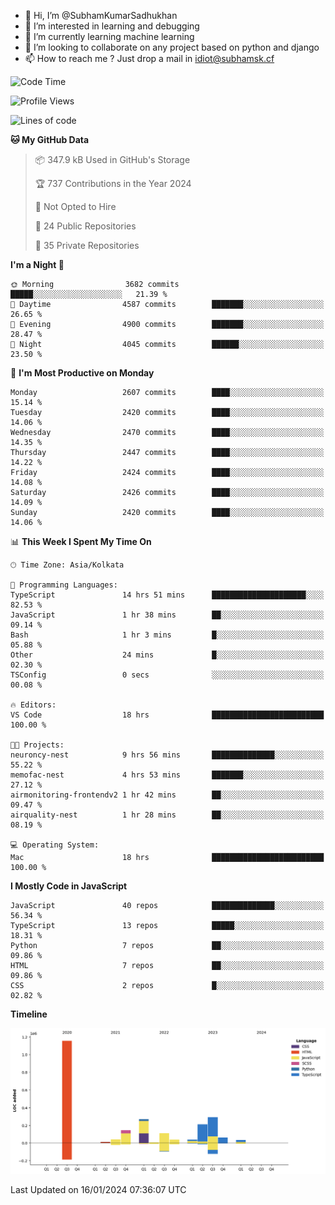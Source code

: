 - 👋 Hi, I’m @SubhamKumarSadhukhan
- 👀 I’m interested in learning and debugging
- 🌱 I’m currently learning machine learning
- 💞️ I’m looking to collaborate on any project based on python and django
- 📫 How to reach me ?
      Just drop a mail in idiot@subhamsk.cf

<!---
SubhamKumarSadhukhan/SubhamKumarSadhukhan is a ✨ special ✨ repository because its `README.md` (this file) appears on your GitHub profile.
You can click the Preview link to take a look at your changes.
--->


<!--START_SECTION:waka-->
![Code Time](http://img.shields.io/badge/Code%20Time-1%2C886%20hrs%2044%20mins-blue)

![Profile Views](http://img.shields.io/badge/Profile%20Views-1-blue)

![Lines of code](https://img.shields.io/badge/From%20Hello%20World%20I%27ve%20Written-2.4%20million%20lines%20of%20code-blue)

**🐱 My GitHub Data** 

> 📦 347.9 kB Used in GitHub's Storage 
 > 
> 🏆 737 Contributions in the Year 2024
 > 
> 🚫 Not Opted to Hire
 > 
> 📜 24 Public Repositories 
 > 
> 🔑 35 Private Repositories 
 > 
**I'm a Night 🦉** 

```text
🌞 Morning                3682 commits        █████░░░░░░░░░░░░░░░░░░░░   21.39 % 
🌆 Daytime                4587 commits        ███████░░░░░░░░░░░░░░░░░░   26.65 % 
🌃 Evening                4900 commits        ███████░░░░░░░░░░░░░░░░░░   28.47 % 
🌙 Night                  4045 commits        ██████░░░░░░░░░░░░░░░░░░░   23.50 % 
```
📅 **I'm Most Productive on Monday** 

```text
Monday                   2607 commits        ████░░░░░░░░░░░░░░░░░░░░░   15.14 % 
Tuesday                  2420 commits        ████░░░░░░░░░░░░░░░░░░░░░   14.06 % 
Wednesday                2470 commits        ████░░░░░░░░░░░░░░░░░░░░░   14.35 % 
Thursday                 2447 commits        ████░░░░░░░░░░░░░░░░░░░░░   14.22 % 
Friday                   2424 commits        ████░░░░░░░░░░░░░░░░░░░░░   14.08 % 
Saturday                 2426 commits        ████░░░░░░░░░░░░░░░░░░░░░   14.09 % 
Sunday                   2420 commits        ████░░░░░░░░░░░░░░░░░░░░░   14.06 % 
```


📊 **This Week I Spent My Time On** 

```text
🕑︎ Time Zone: Asia/Kolkata

💬 Programming Languages: 
TypeScript               14 hrs 51 mins      █████████████████████░░░░   82.53 % 
JavaScript               1 hr 38 mins        ██░░░░░░░░░░░░░░░░░░░░░░░   09.14 % 
Bash                     1 hr 3 mins         █░░░░░░░░░░░░░░░░░░░░░░░░   05.88 % 
Other                    24 mins             █░░░░░░░░░░░░░░░░░░░░░░░░   02.30 % 
TSConfig                 0 secs              ░░░░░░░░░░░░░░░░░░░░░░░░░   00.08 % 

🔥 Editors: 
VS Code                  18 hrs              █████████████████████████   100.00 % 

🐱‍💻 Projects: 
neuroncy-nest            9 hrs 56 mins       ██████████████░░░░░░░░░░░   55.22 % 
memofac-nest             4 hrs 53 mins       ███████░░░░░░░░░░░░░░░░░░   27.12 % 
airmonitoring-frontendv2 1 hr 42 mins        ██░░░░░░░░░░░░░░░░░░░░░░░   09.47 % 
airquality-nest          1 hr 28 mins        ██░░░░░░░░░░░░░░░░░░░░░░░   08.19 % 

💻 Operating System: 
Mac                      18 hrs              █████████████████████████   100.00 % 
```

**I Mostly Code in JavaScript** 

```text
JavaScript               40 repos            ██████████████░░░░░░░░░░░   56.34 % 
TypeScript               13 repos            █████░░░░░░░░░░░░░░░░░░░░   18.31 % 
Python                   7 repos             ██░░░░░░░░░░░░░░░░░░░░░░░   09.86 % 
HTML                     7 repos             ██░░░░░░░░░░░░░░░░░░░░░░░   09.86 % 
CSS                      2 repos             █░░░░░░░░░░░░░░░░░░░░░░░░   02.82 % 
```



**Timeline**

![Lines of Code chart](https://raw.githubusercontent.com/SubhamKumarSadhukhan/SubhamKumarSadhukhan/main/assets/bar_graph.png)


 Last Updated on 16/01/2024 07:36:07 UTC
<!--END_SECTION:waka-->
